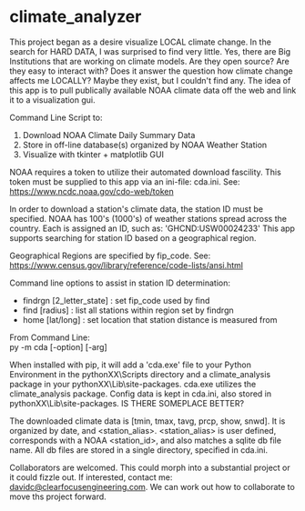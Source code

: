 # climate_analyzer

This project began as a desire visualize LOCAL climate change.
In the search for HARD DATA, I was surprised to find very little.
Yes, there are Big Institutions that are working on climate models.
Are they open source? Are they easy to interact with?
Does it answer the question how climate change affects me LOCALLY?
Maybe they exist, but I couldn't find any.  The idea of this app is 
to pull publically available NOAA climate data off the web and link
it to a visualization gui.

Command Line Script to:  
1. Download NOAA Climate Daily Summary Data  
2. Store in off-line database(s) organized by NOAA Weather Station  
3. Visualize with tkinter + matplotlib GUI  

NOAA requires a token to utilize their automated download fascility.
This token must be supplied to this app via an ini-file: cda.ini.  See:
  https://www.ncdc.noaa.gov/cdo-web/token

In order to download a station's climate data, the station ID must be specified.
NOAA has 100's (1000's) of weather stations spread across the country.
Each is assigned an ID, such as: 'GHCND:USW00024233'
This app supports searching for station ID based on a geographical region.

Geographical Regions are specified by fip_code. See:
  https://www.census.gov/library/reference/code-lists/ansi.html

Command line options to assist in station ID determination:  
* findrgn [2_letter_state]    : set fip_code used by find
* find    [radius]            : list all stations within region set by findrgn
* home    [lat/long]          : set location that station distance is measured from

From Command Line:  
    py -m cda [-option] [-arg]  

When installed with pip, it will add a 'cda.exe' file to your Python Environment
in the pythonXX\Scripts directory and a climate_analysis package in your
pythonXX\Lib\site-packages.  cda.exe utilizes the climate_analysis package.
Config data is kept in cda.ini, also stored in pythonXX\Lib\site-packages.
IS THERE SOMEPLACE BETTER?

The downloaded climate data is [tmin, tmax, tavg, prcp, show, snwd].  It is
organized by date, and <station_alias>.  <station_alias> is user defined, 
corresponds with a NOAA <station_id>, and also matches a sqlite db file name.
All db files are stored in a single directory, specified in cda.ini.

Collaborators are welcomed.  This could morph into a substantial project or
it could fizzle out. If interested, contact me: davidc@clearfocusengineering.com.
We can work out how to collaborate to move ths project forward.

